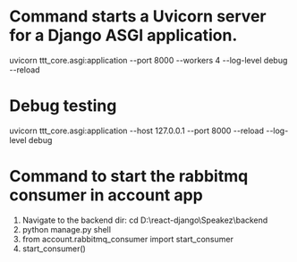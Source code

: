 # Command starts a Uvicorn server for a Django ASGI application.
uvicorn ttt_core.asgi:application --port 8000 --workers 4 --log-level debug --reload

# Debug testing
uvicorn ttt_core.asgi:application --host 127.0.0.1 --port 8000 --reload --log-level debug


# Command to start the rabbitmq consumer in account app
1. Navigate to the backend dir:
    cd D:\react-django\Speakez\backend
2. python manage.py shell
3. from account.rabbitmq_consumer import start_consumer
4. start_consumer()

